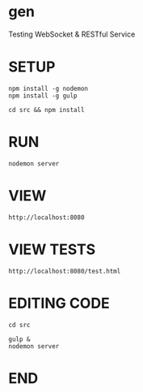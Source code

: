 gen
===

Testing WebSocket &amp; RESTful Service

# SETUP

	npm install -g nodemon
	npm install -g gulp

	cd src && npm install

# RUN

	nodemon server

# VIEW

	http://localhost:8080

# VIEW TESTS

	http://localhost:8080/test.html

# EDITING CODE

	cd src 

	gulp &
	nodemon server

# END